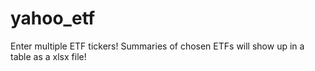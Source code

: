 # yahoo_etf

Enter multiple ETF tickers! Summaries of chosen ETFs will show up in a table as a xlsx file!
